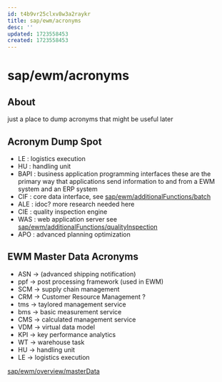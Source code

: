 ```yaml
---
id: t4b9vr25clxv8w3a2raykr
title: sap/ewm/acronyms
desc: ''
updated: 1723558453
created: 1723558453
---
```

# sap/ewm/acronyms

## About

just a place to dump acronyms that might be useful later

## Acronym Dump Spot

- LE : logistics execution
- HU : handling unit
- BAPI : business application programming interfaces
    these are the primary way that applications send information
    to and from a EWM system and an ERP system
- CIF : core data interface, see [sap/ewm/additionalFunctions/batch](additionalFunctions/batch)
- ALE : idoc? more research needed here
- CIE : quality inspection engine
- WAS : web application server see [sap/ewm/additionalFunctions/qualityInspection](additionalFunctions/qualityInspection)
- APO : advanced planning optimization

## EWM Master Data Acronyms

- ASN -> (advanced shipping notification)
- ppf -> post processing framework (used in EWM)
- SCM -> supply chain management
- CRM -> Customer Resource Management ?
- tms -> taylored management service
- bms -> basic measurement service
- CMS -> calculated management service
- VDM -> virtual data model
- KPI -> key performance analytics
- WT -> warehouse task
- HU -> handling unit
- LE -> logistics execution

[sap/ewm/overview/masterData](overview/masterData)
